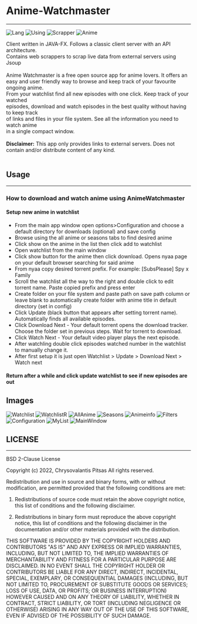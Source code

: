 # Anime-Watchmaster
-------------
![Lang](https://img.shields.io/badge/Language-Java-green)
![Using](https://img.shields.io/badge/Using-SQLite-green)
![Scrapper](https://img.shields.io/badge/-WebScrapper-blue)
![Anime](https://img.shields.io/badge/-Anime-red)

Client written in JAVA-FX. Follows a classic client server with an API architecture. <br/>
Contains web scrappers to scrap live data from external servers using Jsoup  <br/><br/>
Anime Watchmaster is a free open source app for anime lovers. It offers an <br/>
easy and user friendly way to browse and keep track of your favourite ongoing anime. <br/>
From your watchlist find all new episodes with one click. Keep track of your watched <br/>
episodes, download and watch episodes in the best quality without having to keep track <br/>
of links and files in your file system. See all the information you need to watch anime<br/>
in a single compact window.
<br/><br/>
**Disclaimer:** This app only provides links to external servers. Does not contain and/or
distribute content of any kind. 
<br/><br/>

## Usage
-----
### How to download and watch anime using AnimeWatchmaster
#### Setup new anime in watchlist
- From the main app window open options>Configuration and choose a default directory for downloads (optional) and save config
- Browse using the all anime or seasons tabs to find desired anime
- Click show on the anime in the list then click add to watchlist
- Open watchlist from the main window
- Click show button for the anime then click download. Opens nyaa page on your default browser searching for said anime
- From nyaa copy desired torrent prefix. For example: [SubsPlease] Spy x Family
- Scroll the watchlist all the way to the right and double click to edit torrent name. Paste copied prefix and press enter
- Create folder on your file system and paste path on save path column or leave blank to automatically create folder with anime title in default directory (set in config)
- Click Update (black button that appears after setting torrent name). Automatically finds all available episodes.
- Click Download Next - Your default torrent opens the download tracker. Choose the folder set in previous steps. Wait for torrent to download. 
- Click Watch Next - Your default video player plays the next episode. 
- After watchling double click episodes watched number in the watchlist to manually change it. 
- After first setup it is just open Watchlist > Update > Download Next > Watch next

#### Return after a while and click update watchlist to see if new episodes are out

## Images
![Watchlist](https://github.com/CsPeitch/Anime-Watchmaster/blob/master/src/animeApp/assets/icons/watchlist.png)
![WatchlistR](https://github.com/CsPeitch/Anime-Watchmaster/blob/master/src/animeApp/assets/icons/watchlistR.png)
![AllAnime](https://github.com/CsPeitch/Anime-Watchmaster/blob/master/src/animeApp/assets/icons/allAnime.png)
![Seasons](https://github.com/CsPeitch/Anime-Watchmaster/blob/master/src/animeApp/assets/icons/seasons.png)
![Animeinfo](https://github.com/CsPeitch/Anime-Watchmaster/blob/master/src/animeApp/assets/icons/animeinfo.png)
![Filters](https://github.com/CsPeitch/Anime-Watchmaster/blob/master/src/animeApp/assets/icons/filters.png)
![Configuration](https://github.com/CsPeitch/Anime-Watchmaster/blob/master/src/animeApp/assets/icons/configuration.png)
![MyList](https://github.com/CsPeitch/Anime-Watchmaster/blob/master/src/animeApp/assets/icons/myList.png)
![MainWindow](https://github.com/CsPeitch/Anime-Watchmaster/blob/master/src/animeApp/assets/icons/mainWindow.png)

## LICENSE
----
BSD 2-Clause License

Copyright (c) 2022, Chrysovalantis Pitsas
All rights reserved.

Redistribution and use in source and binary forms, with or without
modification, are permitted provided that the following conditions are met:

1. Redistributions of source code must retain the above copyright notice, this
   list of conditions and the following disclaimer.

2. Redistributions in binary form must reproduce the above copyright notice,
   this list of conditions and the following disclaimer in the documentation
   and/or other materials provided with the distribution.

THIS SOFTWARE IS PROVIDED BY THE COPYRIGHT HOLDERS AND CONTRIBUTORS "AS IS"
AND ANY EXPRESS OR IMPLIED WARRANTIES, INCLUDING, BUT NOT LIMITED TO, THE
IMPLIED WARRANTIES OF MERCHANTABILITY AND FITNESS FOR A PARTICULAR PURPOSE ARE
DISCLAIMED. IN NO EVENT SHALL THE COPYRIGHT HOLDER OR CONTRIBUTORS BE LIABLE
FOR ANY DIRECT, INDIRECT, INCIDENTAL, SPECIAL, EXEMPLARY, OR CONSEQUENTIAL
DAMAGES (INCLUDING, BUT NOT LIMITED TO, PROCUREMENT OF SUBSTITUTE GOODS OR
SERVICES; LOSS OF USE, DATA, OR PROFITS; OR BUSINESS INTERRUPTION) HOWEVER
CAUSED AND ON ANY THEORY OF LIABILITY, WHETHER IN CONTRACT, STRICT LIABILITY,
OR TORT (INCLUDING NEGLIGENCE OR OTHERWISE) ARISING IN ANY WAY OUT OF THE USE
OF THIS SOFTWARE, EVEN IF ADVISED OF THE POSSIBILITY OF SUCH DAMAGE.
